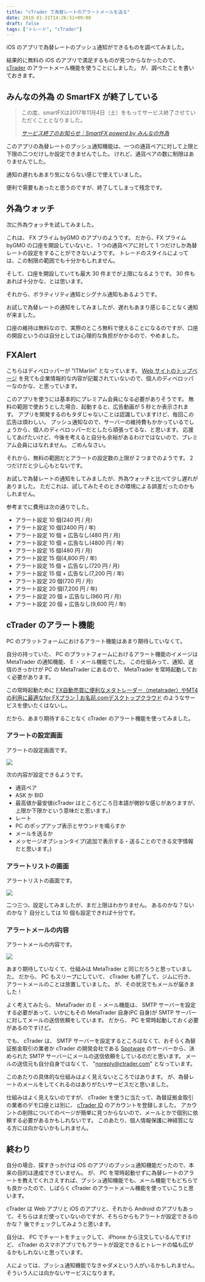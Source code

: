 ```yaml
---
title: "cTrader で為替レートのアラートメールを送る"
date: 2018-01-31T14:26:51+09:00
draft: false
tags: ["トレード", "cTrader"]
---
```


iOS のアプリで為替レートのプッシュ通知ができるものを調べてみました。

<!--more-->

結果的に無料の iOS のアプリで満足するものが見つからなかったので、 [cTrader](www.spotware.jp/) のアラートメール機能を使うことにしました。
が、調べたことを書いておきます。

## みんなの外為 の SmartFX が終了している

> この度、smartFXは2017年11月4日（土）をもってサービス終了させていただくこととなりました。
>
> <cite>[サービス終了のお知らせ｜SmartFX powerd by みんなの外為](smartfx.minkabu.jp/)</cite>

このアプリの為替レートのプッシュ通知機能は、一つの通貨ペアに対して上限と下限の二つだけしか設定できませんでした。
けれど、通貨ペアの数に制限はありませんでした。

通知の遅れもあまり気にならない感じで使えていました。

便利で需要もあったと思うのですが、終了してしまって残念です。

## 外為ウォッチ

次に外為ウォッチを試してみました。

これは、 FX プライム byGMO のアプリのようです。
だから、FX プライム byGMO の口座を開設していないと、 1 つの通貨ペアに対して 1 つだけしか為替レートの設定をすることができないようです。
トレードのスタイルによっては、この制限の範囲でも十分かもしれません。

そして、口座を開設していても最大 30 件までが上限になるようです。
30 件もあれば十分かな、とは思います。

それから、ボラティリティ通知とシグナル通知もあるようです。

お試しで為替レートの通知をしてみましたが、遅れもあまり感じることなく通知が来ました。

口座の維持は無料なので、実際のところ無料で使えることになるのですが、口座の開設というのは自分としては心理的な負担がかかるので、やめました。

## FXAlert

こちらはディベロッパーが "ITMarlin" となっています。
[Web サイトのトップページ](http://www.itmarlin.com) を見ても企業情報的な内容が記載されていないので、個人のディベロッパーなのかな、と思っています。

このアプリを使うには基本的にプレミアム会員になる必要がありそうです。
無料の範囲で使おうとした場合、起動すると、広告動画が 5 秒とか表示されます。
アプリを開発するのもタダじゃないことは認識していますけど、毎回この広告は煩わしい。
プッシュ通知なので、サーバーの維持費もかかっているでしょうから、個人のディベロッパーだとしたら頑張ってるな、と思います。
応援してあげたいけど、今後を考えると自分も余裕があるわけではないので、プレミアム会員にはなれません。
ごめんなさい。

それから、無料の範囲だとアラートの設定数の上限が 2 つまでのようです。
2 つだけだと少し心もとないです。

お試しで為替レートの通知をしてみましたが、外為ウォッチと比べて少し遅れがありました。
ただこれは、試してみたそのときの環境による誤差だったのかもしれません。

参考までに費用は次の通りでした。

* アラート設定 10 個(240 円 / 月)
* アラート設定 10 個(2400 円 / 年)
* アラート設定 10 個 + 広告なし(480 円 / 月)
* アラート設定 10 個 + 広告なし(4800 円 / 年)
* アラート設定 15 個(480 円 / 月)
* アラート設定 15 個(4,800 円 / 年)
* アラート設定 15 個 + 広告なし(720 円 / 月)
* アラート設定 15 個 + 広告なし(7,200 円 / 年)
* アラート設定 20 個(720 円 / 月)
* アラート設定 20 個(7,200 円 / 年)
* アラート設定 20 個 + 広告なし(960 円 / 月)
* アラート設定 20 個 + 広告なし(9,600 円 / 年)

## cTrader のアラート機能

PC のプラットフォームにおけるアラート機能はあまり期待していなくて。

自分の持っていた、 PC のプラットフォームにおけるアラート機能のイメージは MetaTrader の通知機能、 E ・メール機能でした。
この仕組みって、通知、送信のきっかけが PC の MetaTrader にあるので、 MetaTrader を常時起動しておく必要があります。

この常時起動ために [FX自動売買に便利なメタトレーダー（metatrader）やMT4の利用に最適なfor FXプラン | お名前.comデスクトップクラウド](http://www.onamae-desktop.com/fx/) のようなサービスを使いたくはないし。

だから、あまり期待することなく cTrader のアラート機能を使ってみました。

### アラートの設定画面

アラートの設定画面です。

![](/img/85-01.png)

次の内容が設定できるようです。

* 通貨ペア
* ASK か BID
* 最高値か最安値(cTrader はところどころ日本語が微妙な感じがありますが、上限か下限かという意味だと思います。)
* レート
* PC のポップアップ表示とサウンドを鳴らすか
* メールを送るか
* メッセージオプションタイプ(追加で表示する・送ることのできる文字情報だと思います。)

### アラートリストの画面

アラートリストの画面です。

![](/img/85-02.png)

二つ三つ、設定してみましたが、まだ上限はわかりません。
あるのかな？ないのかな？
自分としては 10 個も設定できれば十分です。

### アラートメールの内容

アラートメールの内容です。

![](/img/85-03.png)

あまり期待していなくて、仕組みは MetaTrader と同じだろうと思っていました。
だから、 PC もスリープにしていて、 cTrader も終了して、ジムに行き、アラートメールのことは放置していました。
が、その状況でもメールが届きました！

よく考えてみたら、 MetaTrader の E ・メール機能は、 SMTP サーバーを設定する必要があって、いかにもその MetaTrader 自身(PC 自身)が SMTP サーバーに対してメールの送信依頼をしています。
だから、 PC を常時起動しておく必要があるのですけど。

でも、 cTrader は、 SMTP サーバーを設定するところはなくて、おそらく為替証拠金取引の業者か cTrader の開発会社である [Spotware](https://spotware.com/) のサーバーから、決められた SMTP サーバーにメールの送信依頼をしているのだと思います。
メールの送信元も自分自身ではなくて、 "noreply@ctrader.com" となっています。

このあたりの具体的な仕組みはよく見えないところではあります。
が、為替レートのメールをしてくれるのはありがたいサービスだと思いました。

仕組みはよく見えないのですが、 cTrader を使うに当たって、為替証拠金取引の業者のデモ口座とは別に、 [cTrader ID](https://id.ctrader.com) のアカウントを登録しました。
アカウントの削除についてのページが簡単に見つからないので、メールとかで個別に依頼する必要があるかもしれないです。
このあたり、個人情報保護に神経質になる方には向かないかもしれません。

## 終わり

自分の場合、探すきっかけは iOS のアプリのプッシュ通知機能だったので、本来の目的は達成できていません。
が、 PC を常時起動せずに為替レートのアラートを教えてくれさえすれば、プッシュ通知機能でも、メール機能でもどちらでも良かったので、しばらく cTrader のアラートメール機能を使っていこうと思います。

cTrader は Web アプリと iOS のアプリと、それから Android のアプリもあって、そちらはまだ使っていないのですが、そちらからもアラートが設定できるのかな？
後でチェックしてみようと思います。

自分は、 PC でチャートをチェックして、 iPhone から注文しているんですけど、 cTrader のスマホアプリでもアラートが設定できるとトレードの幅も広がるかもしれないと思っています。

人によっては、プッシュ通知機能でなきゃダメという人がいるかもしれません。
そういう人には向かないサービスになります。

